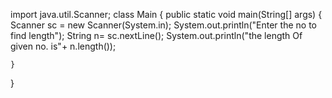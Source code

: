 import java.util.Scanner;
class Main {
    public static void main(String[] args) {
        Scanner sc = new Scanner(System.in);
        System.out.println("Enter the no to find length");
        String n= sc.nextLine();
        System.out.println("the length Of given no. is"+ n.length());
        
    }
}
